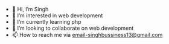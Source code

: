 - 👋 Hi, I’m Singh
- 👀 I’m interested in web development
- 🌱 I’m currently learning php
- 💞️ I’m looking to collaborate on web development
- 📫 How to reach me via email-singhbussiness13@gmail.com


<!---
Siingh13/Siingh13 is a ✨ special ✨ repository because its `README.md` (this file) appears on your GitHub profile.
You can click the Preview link to take a look at your changes.
--->
